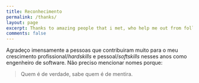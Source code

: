 ```yaml
---
title: Reconhecimento
permalink: /thanks/
layout: page
excerpt: Thanks to amazing people that i met, who help me out from follishness, connecting me with another good person, giving some advice when i'm at a bad things, pulling me from ordinary to be great.
comments: false
---
```


Agradeço imensamente a pessoas que contribuiram muito para o meu crescimento profissional/*hardskills* e pessoal/*softskills* nesses anos como engenheiro de software. Não preciso mencionar nomes porque:

> Quem é de verdade, sabe quem é de mentira.
